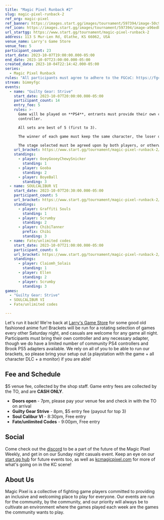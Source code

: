 ```yaml
---
title: "Magic Pixel Runback #2"
slug: magic-pixel-runback-2
ref_org: magic-pixel
ref_banner: https://images.start.gg/images/tournament/597394/image-50c92197db98881e92eefe667a6e8353.png?ehk=mJ7jofvHJmVD6qaSxNZl64IpncElt7YglbaKOldDSZw%3D&ehkOptimized=DMG3FAkcNb9pM6KIU2bdGT8nTf7hcEYP%2FS6v5yQUCrQ%3D
ref_icon: https://images.start.gg/images/tournament/597394/image-a96edb4fe292117c870ec28567f34601.png?ehk=PIWFxV%2FMAYMFnpIP2hV1hAO9wLh80jdACUNDfirbmac%3D&ehkOptimized=%2BBR2G909R1vKPbU2PC8UTc1CLXKL0vxL%2Fof3Lb447gU%3D
url_startgg: https://www.start.gg/tournament/magic-pixel-runback-2
address: 113 S Mur-Len Rd, Olathe, KS 66062, USA
venue_name: Larry's Game Store
venue_fee: 5
participant_count: 23
start_date: 2023-10-07T19:00:00.000-05:00
end_date: 2023-10-07T23:00:00.000-05:00
created_date: 2023-10-04T22:14:42.000-05:00
series:
  - Magic Pixel Runback
rules: "All participants must agree to adhere to the FGCoC: https://fgcoc.com/"
stream: bimmyfgc
events:
  - name: "Guilty Gear: Strive"
    start_date: 2023-10-07T20:00:00.000-05:00
    participant_count: 14
    entry_fee: 5
    rules: >-
      Game will be played on **PS4**, entrants must provide their own compatible
      controller.  

      All sets are best of 5 (first to 3).  

      The winner of each game must keep the same character, the loser of that game may switch characters.  

      The stage selected must be agreed upon by both players, or otherwise selected at random.
    url_bracket: https://www.start.gg/tournament/magic-pixel-runback-2/events/strive/brackets/1482329/2239273
    standings:
      - player: OoeyGooeyChewySnicker
        standing: 1
      - player: Gooba
        standing: 2
      - player: BoyeBall
        standing: 3
  - name: SOULCALIBUR VI
    start_date: 2023-10-07T20:30:00.000-05:00
    participant_count: 5
    url_bracket: https://www.start.gg/tournament/magic-pixel-runback-2/events/scvi-double-elimination/brackets/1482333/2239277
    standings:
      - player: Graffiti Souls
        standing: 1
      - player: Scrumby
        standing: 2
      - player: ChibiTanner
        prefix: Chibi
        standing: 3
  - name: Fate/unlimited codes
    start_date: 2023-10-07T21:00:00.000-05:00
    participant_count: 6
    url_bracket: https://www.start.gg/tournament/magic-pixel-runback-2/events/fate-unlimited-codes/brackets/1482341/2239285
    standings:
      - player: Claiomh_Solais
        standing: 1
      - player: Ellen
        standing: 2
      - player: Scrumby
        standing: 3
games:
  - "Guilty Gear: Strive"
  - SOULCALIBUR VI
  - Fate/unlimited codes

---
```


Let's run it back! We're back at [Larry's Game Store](https://www.larrysgamestore.com/) for some good old fashioned anime fun! Brackets will be run for a rotating selection of games every other Saturday night, and casuals are welcome for any game all night. Participants must bring their own controller and any necessary adapter, though we do have a limited number of community PS4 controllers and Brook PS5 adapters available. We rely on all of you to be able to run our brackets, so please bring your setup out (a playstation with the game + all character DLC + a monitor) if you are able! 

## Fee and Schedule
$5 venue fee, collected by the shop staff. Game entry fees are collected by the TO, and are **CASH ONLY**.

- **Doors open** - 7pm, please pay your venue fee and check in with the TO on arrival
- **Guilty Gear Strive** - 8pm, $5 entry fee (payout for top 3)
- **Soul Calibur VI** - 8:30pm, Free entry
- **Fate/unlimited Codes** - 9:00pm, Free entry   

## Social
Come check out the [discord](https://discord.gg/jkmn6CVrrQ) to be a part of the future of the Magic Pixel Weekly, and get in on our Sunday night casuals event. Keep an eye on our [start.gg hub](https://www.start.gg/hub/magic-pixel) for future events too, as well as [kcmagicpixel.com](https://kcmagicpixel.com) for more of what's going on in the KC scene!

## About Us

Magic Pixel is a collective of fighting game players committed to providing an inclusive and welcoming place to play for everyone. Our events are run for the community, by the community, and our priority will always be to cultivate an environment where the games played each week are the games the community wants to play.
  